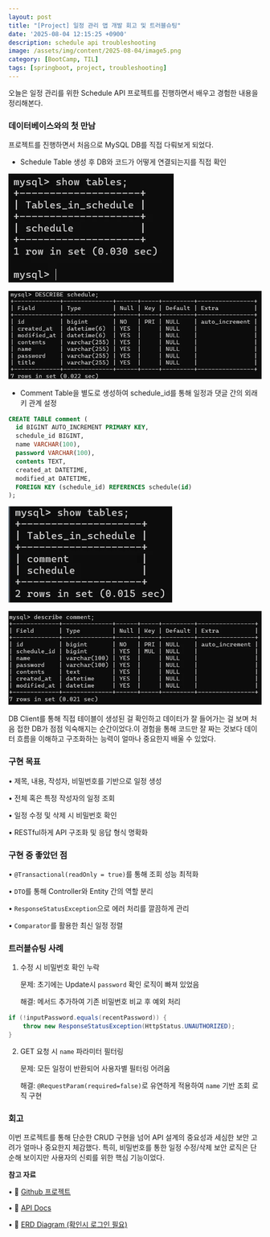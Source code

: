 ```yaml
---
layout: post
title: "[Project] 일정 관리 앱 개발 회고 및 트러블슈팅"
date: '2025-08-04 12:15:25 +0900'
description: schedule api troubleshooting
image: /assets/img/content/2025-08-04/image5.png
category: [BootCamp, TIL]
tags: [springboot, project, troubleshooting]
---
```


오늘은 일정 관리를 위한 Schedule API 프로젝트를 진행하면서 배우고 경험한 내용을 정리해본다.

### 데이터베이스와의 첫 만남

프로젝트를 진행하면서 처음으로 MySQL DB를 직접 다뤄보게 되었다.

- Schedule Table 생성 후 DB와 코드가 어떻게 연결되는지를 직접 확인

![image1](/assets/img/content/2025-08-04/image.png)

![image2](/assets/img/content/2025-08-04/image2.png)

- Comment Table을 별도로 생성하여 schedule_id를 통해 일정과 댓글 간의 외래키 관계 설정

``` sql
CREATE TABLE comment (
  id BIGINT AUTO_INCREMENT PRIMARY KEY,
  schedule_id BIGINT,
  name VARCHAR(100),
  password VARCHAR(100),
  contents TEXT,
  created_at DATETIME,
  modified_at DATETIME,
  FOREIGN KEY (schedule_id) REFERENCES schedule(id)
);
```

![image3](/assets/img/content/2025-08-04/image3.png)

![image3](/assets/img/content/2025-08-04/image4.png)

DB Client를 통해 직접 테이블이 생성된 걸 확인하고 데이터가 잘 들어가는 걸 보며 처음 접한 DB가 점점 익숙해지는 순간이었다.이 경험을 통해 코드만 잘 짜는 것보다 데이터 흐름을 이해하고 구조화하는 능력이 얼마나 중요한지 배울 수 있었다.

### 구현 목표

• 	제목, 내용, 작성자, 비밀번호를 기반으로 일정 생성

• 	전체 혹은 특정 작성자의 일정 조회

• 	일정 수정 및 삭제 시 비밀번호 확인

• 	RESTful하게 API 구조화 및 응답 형식 명확화

### 구현 중 좋았던 점

• 	`@Transactional(readOnly = true)`를 통해 조회 성능 최적화

• 	`DTO`를 통해 Controller와 Entity 간의 역할 분리

• 	`ResponseStatusException`으로 에러 처리를 깔끔하게 관리

• 	`Comparator`를 활용한 최신 일정 정렬

### 트러블슈팅 사례

1. 수정 시 비밀번호 확인 누락

    문제: 초기에는 Update시 `password` 확인 로직이 빠져 있었음

    해결:  메서드 추가하여 기존 비밀번호 비교 후 예외 처리

``` java
if (!inputPassword.equals(recentPassword)) {
    throw new ResponseStatusException(HttpStatus.UNAUTHORIZED);
}
```

2. GET 요청 시 `name` 파라미터 필터링

    문제: 모든 일정이 반환되어 사용자별 필터링 어려움

    해결: `@RequestParam(required=false)`로 유연하게 적용하여 `name` 기반 조회 로직 구현

### 회고

이번 프로젝트를 통해 단순한 CRUD 구현을 넘어 API 설계의 중요성과 세심한 보안 고려가 얼마나 중요한지 체감했다. 특히, 비밀번호를 통한 일정 수정/삭제 보안 로직은 단순해 보이지만 사용자의 신뢰를 위한 핵심 기능이었다.

**참고 자료**

• 🔗 [Github 프로젝트](https://github.com/4x2vk/Schedule-API)

• 🔗 [API Docs](https://documenter.getpostman.com/view/47183182/2sB3BANDXa)

• 🔗 [ERD Diagram (확인시 로그인 필요)](https://github.com/4x2vk/ScheduleAPI/issues/6)
